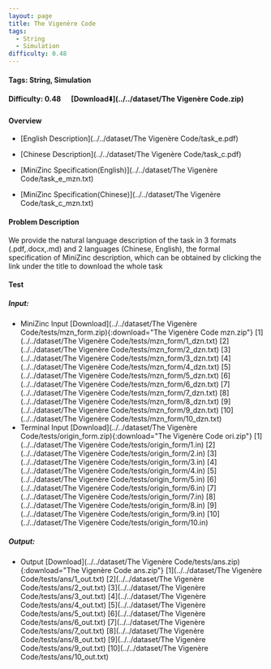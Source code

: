 ```yaml
---
layout: page
title: The Vigenère Code
tags:
  - String
  - Simulation
difficulty: 0.48
---
```


#### Tags: String, Simulation
#### Difficulty: 0.48 &nbsp;&nbsp;&nbsp;&nbsp; [Download⬇️](../../dataset/The Vigenère Code.zip)
#### Overview
- [English Description](../../dataset/The Vigenère Code/task_e.pdf)
- [Chinese Description](../../dataset/The Vigenère Code/task_c.pdf)
- [MiniZinc Specification(English)](../../dataset/The Vigenère Code/task_e_mzn.txt)

- [MiniZinc Specification(Chinese)](../../dataset/The Vigenère Code/task_c_mzn.txt)

#### Problem Description
We provide the natural language description of the task in 3 formats (.pdf,.docx,.md) and 2 languages (Chinese, English), the formal specification of MiniZinc description, which can be obtained by clicking the link under the title to download the whole task
#### Test
##### Input:
- MiniZinc Input [Download](../../dataset/The Vigenère Code/tests/mzn_form.zip){:download="The Vigenère Code mzn.zip"} [1](../../dataset/The Vigenère Code/tests/mzn_form/1_dzn.txt) [2](../../dataset/The Vigenère Code/tests/mzn_form/2_dzn.txt) [3](../../dataset/The Vigenère Code/tests/mzn_form/3_dzn.txt) [4](../../dataset/The Vigenère Code/tests/mzn_form/4_dzn.txt) [5](../../dataset/The Vigenère Code/tests/mzn_form/5_dzn.txt) [6](../../dataset/The Vigenère Code/tests/mzn_form/6_dzn.txt) [7](../../dataset/The Vigenère Code/tests/mzn_form/7_dzn.txt) [8](../../dataset/The Vigenère Code/tests/mzn_form/8_dzn.txt) [9](../../dataset/The Vigenère Code/tests/mzn_form/9_dzn.txt) [10](../../dataset/The Vigenère Code/tests/mzn_form/10_dzn.txt) 
- Terminal Input [Download](../../dataset/The Vigenère Code/tests/origin_form.zip){:download="The Vigenère Code ori.zip"} [1](../../dataset/The Vigenère Code/tests/origin_form/1.in) [2](../../dataset/The Vigenère Code/tests/origin_form/2.in) [3](../../dataset/The Vigenère Code/tests/origin_form/3.in) [4](../../dataset/The Vigenère Code/tests/origin_form/4.in) [5](../../dataset/The Vigenère Code/tests/origin_form/5.in) [6](../../dataset/The Vigenère Code/tests/origin_form/6.in) [7](../../dataset/The Vigenère Code/tests/origin_form/7.in) [8](../../dataset/The Vigenère Code/tests/origin_form/8.in) [9](../../dataset/The Vigenère Code/tests/origin_form/9.in) [10](../../dataset/The Vigenère Code/tests/origin_form/10.in) 

##### Output:
- Output [Download](../../dataset/The Vigenère Code/tests/ans.zip){:download="The Vigenère Code ans.zip"} [1](../../dataset/The Vigenère Code/tests/ans/1_out.txt) [2](../../dataset/The Vigenère Code/tests/ans/2_out.txt) [3](../../dataset/The Vigenère Code/tests/ans/3_out.txt) [4](../../dataset/The Vigenère Code/tests/ans/4_out.txt) [5](../../dataset/The Vigenère Code/tests/ans/5_out.txt) [6](../../dataset/The Vigenère Code/tests/ans/6_out.txt) [7](../../dataset/The Vigenère Code/tests/ans/7_out.txt) [8](../../dataset/The Vigenère Code/tests/ans/8_out.txt) [9](../../dataset/The Vigenère Code/tests/ans/9_out.txt) [10](../../dataset/The Vigenère Code/tests/ans/10_out.txt) 

